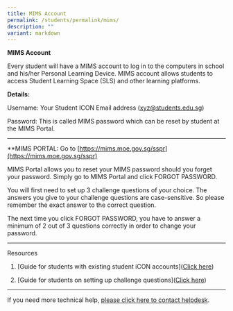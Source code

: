 ```yaml
---
title: MIMS Account
permalink: /students/permalink/mims/
description: ""
variant: markdown
---
```

**MIMS Account**

Every student will have a MIMS account to log in to the computers in school and his/her Personal Learning Device. MIMS account allows students to access Student Learning Space (SLS) and other learning platforms.

**Details:**

Username: Your Student ICON Email address (xyz@students.edu.sg)

Password: This is called MIMS password which can be reset by student at the MIMS Portal.

--------------

**MIMS PORTAL: Go to [https://mims.moe.gov.sg/sspr](https://mims.moe.gov.sg/sspr)

MIMS Portal allows you to reset your MIMS password should you forget your password. Simply go to MIMS Portal and click FORGOT PASSWORD.

You will first need to set up 3 challenge questions of your choice. 
The answers you give to your challenge questions are case-sensitive. So please remember the exact answer to the correct question.

The next time you click FORGOT PASSWORD, you have to answer a minimum of 2 out of 3 questions correctly in order to change your password.

--------------

Resources
1. [Guide for students with existing student iCON accounts]([Click here](/files/Students/HBL/guide%20for%20students%20with%20existing%20student%20icon%20accounts.pdf))

2. [Guide for students on setting up challenge questions]([Click here](/files/Students/HBL/guide%20for%20students%20on%20setting%20up%20challenge%20questions.pdf))

--------------

If you need more technical help, [please click here to contact helpdesk](https://sites.google.com/moe.edu.sg/wsssbl/contact-ict-helpdesk).